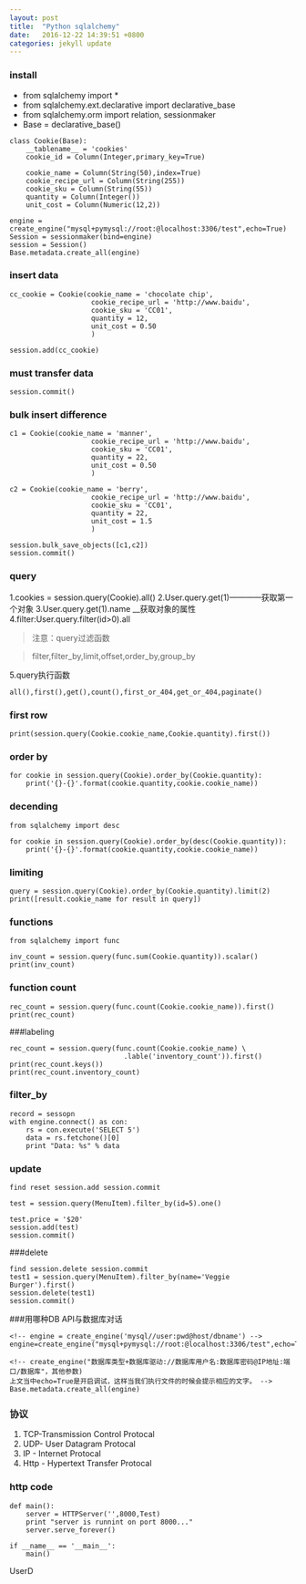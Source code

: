 ```yaml
---
layout: post
title:  "Python sqlalchemy"
date:   2016-12-22 14:39:51 +0800
categories: jekyll update
---
```


### install 

* from sqlalchemy import *
* from sqlalchemy.ext.declarative import declarative_base
* from sqlalchemy.orm import relation, sessionmaker
* Base = declarative_base()

<!-- from sqlalchemy import Column,Integer,Numeric,String -->

```
class Cookie(Base):
    __tablename__ = 'cookies'
    cookie_id = Column(Integer,primary_key=True)

    cookie_name = Column(String(50),index=True)
    cookie_recipe_url = Column(String(255))
    cookie_sku = Column(String(55))
    quantity = Column(Integer())
    unit_cost = Column(Numeric(12,2))

engine = create_engine("mysql+pymysql://root:@localhost:3306/test",echo=True)
Session = sessionmaker(bind=engine)
session = Session()
Base.metadata.create_all(engine)

```

### insert data

```
cc_cookie = Cookie(cookie_name = 'chocolate chip',
                    cookie_recipe_url = 'http://www.baidu',
                    cookie_sku = 'CC01',
                    quantity = 12,
                    unit_cost = 0.50
                    )

session.add(cc_cookie)
```

### must transfer data

```
session.commit()
```


### bulk insert difference

```
c1 = Cookie(cookie_name = 'manner',
                    cookie_recipe_url = 'http://www.baidu',
                    cookie_sku = 'CC01',
                    quantity = 22,
                    unit_cost = 0.50
                    )

c2 = Cookie(cookie_name = 'berry',
                    cookie_recipe_url = 'http://www.baidu',
                    cookie_sku = 'CC01',
                    quantity = 22,
                    unit_cost = 1.5
                    )

session.bulk_save_objects([c1,c2])
session.commit()
```

### query


1.cookies = session.query(Cookie).all()
2.User.query.get(1)————获取第一个对象
3.User.query.get(1).name __获取对象的属性
4.filter:User.query.filter(id>0).all
>注意：query过滤函数

>filter,filter_by,limit,offset,order_by,group_by

5.query执行函数
```
all(),first(),get(),count(),first_or_404,get_or_404,paginate()
```
### first row
```
print(session.query(Cookie.cookie_name,Cookie.quantity).first())
```
### order by

```
for cookie in session.query(Cookie).order_by(Cookie.quantity):
    print('{}-{}'.format(cookie.quantity,cookie.cookie_name))

```
### decending

```
from sqlalchemy import desc

for cookie in session.query(Cookie).order_by(desc(Cookie.quantity)):
    print('{}-{}'.format(cookie.quantity,cookie.cookie_name))
```

### limiting

```
query = session.query(Cookie).order_by(Cookie.quantity).limit(2)
print([result.cookie_name for result in query])
```

### functions

```
from sqlalchemy import func

inv_count = session.query(func.sum(Cookie.quantity)).scalar()
print(inv_count)
```

### function count

```
rec_count = session.query(func.count(Cookie.cookie_name)).first()
print(rec_count)

```

###labeling

```
rec_count = session.query(func.count(Cookie.cookie_name) \
                            .lable('inventory_count')).first()
print(rec_count.keys())
print(rec_count.inventory_count)
```
### filter_by

```
record = sessopn
with engine.connect() as con:
    rs = con.execute('SELECT 5')
    data = rs.fetchone()[0]
    print "Data: %s" % data
```

### update
```
find reset session.add session.commit

test = session.query(MenuItem).filter_by(id=5).one()

test.price = '$20'
session.add(test)
session.commit()
```
###delete

```
find session.delete session.commit
test1 = session.query(MenuItem).filter_by(name='Veggie Burger').first()
session.delete(test1)
session.commit()

```

###用哪种DB API与数据库对话

```
<!-- engine = create_engine('mysql//user:pwd@host/dbname') -->
engine=create_engine("mysql+pymysql://root:@localhost:3306/test",echo=True)

<!-- create_engine("数据库类型+数据库驱动://数据库用户名:数据库密码@IP地址:端口/数据库"，其他参数)
上文当中echo=True是开启调试，这样当我们执行文件的时候会提示相应的文字。 -->
Base.metadata.create_all(engine)

```

### 协议

1. TCP-Transmission Control Protocal
2. UDP- User Datagram Protocal
3. IP - Internet Protocal
4. Http - Hypertext Transfer Protocal

### http code 

```
def main():
    server = HTTPServer('',8000,Test)
    print "server is runnint on port 8000..."
    server.serve_forever()

if __name__ == '__main__':
    main()
````



















































UserD